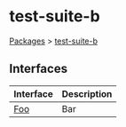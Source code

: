 # test-suite-b

[Packages](/) &gt; [test-suite-b](/test-suite-b)

## Interfaces

| Interface | Description |
| --- | --- |
| [Foo](/test-suite-b/foo-interface) | Bar |
